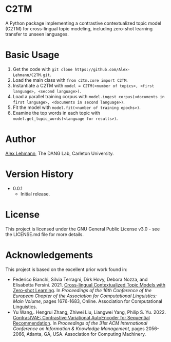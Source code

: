 # C2TM
A Python package implementing a contrastive contextualized topic model (C2TM) for cross-lingual topic modeling, including zero-shot learning transfer to unseen languages.

# Basic Usage
1. Get the code with `git clone https://github.com/Alex-Lehmann/C2TM.git`.
2. Load the main class with `from c2tm.core import C2TM`.
3. Instantiate a C2TM with `model = C2TM(<number of topics>, <first language>, <second language>)`.
4. Load a parallel training corpus with `model.ingest_corpus(<documents in first language>, <documents in second language>)`.
5. Fit the model with `model.fit(<number of training epochs>)`.
6. Examine the top words in each topic with `model.get_topic_words(<language for results>)`.

# Author
[Alex Lehmann](mailto:alexlehmann@cmail.carleton.ca), The DANG Lab, Carleton University.

# Version History
* 0.0.1
  * Initial release.

# License
This project is licensed under the GNU General Public License v3.0 - see the LICENSE.md file for more details.

# Acknowledgements
This project is based on the excellent prior work found in:
* Federico Bianchi, Silvia Terragni, Dirk Hovy, Debora Nozza, and Elisabetta Fersini. 2021. [Cross-lingual Contextualized Topic Models with Zero-shot Learning](https://aclanthology.org/2021.eacl-main.143). In _Proceedings of the 16th Conference of the European Chapter of the Association for Computational Linguistics: Main Volume_, pages 1676-1683, Online. Association for Computational Linguistics.
* Yu Wang,. Hengrui Zhang, Zhiwei Liu, Liangwei Yang, Philip S. Yu. 2022. [ContrastVAE: Contrastive Variational AutoEncoder for Sequential Recommendation](https://dl.acm.org/doi/abs/10.1145/3511808.3557268). In _Proceedings of the 31st ACM International Conference on Information & Knowledge Management_, pages 2056-2066, Atlanta, GA, USA. Association for Computing Machinery.
